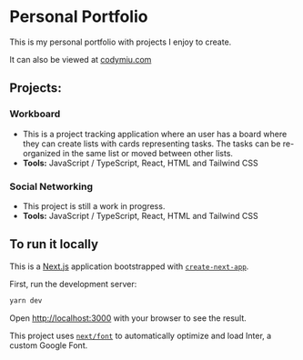 # Personal Portfolio

This is my personal portfolio with projects I enjoy to create.

It can also be viewed at [codymiu.com](https://codymiu.com/)

## Projects:

### Workboard

-   This is a project tracking application where an user has a board where they can create lists with cards representing tasks. The tasks can be re-organized in the same list or moved between other lists.
-   **Tools:** JavaScript / TypeScript, React, HTML and Tailwind CSS

### Social Networking

-   This project is still a work in progress.
-   **Tools:** JavaScript / TypeScript, React, HTML and Tailwind CSS

## To run it locally

This is a [Next.js](https://nextjs.org/) application bootstrapped with [`create-next-app`](https://github.com/vercel/next.js/tree/canary/packages/create-next-app).

First, run the development server:

```bash
yarn dev
```

Open [http://localhost:3000](http://localhost:3000) with your browser to see the result.

This project uses [`next/font`](https://nextjs.org/docs/basic-features/font-optimization) to automatically optimize and load Inter, a custom Google Font.
